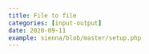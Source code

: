 ```yaml
---
title: File to file
categories: [input-output]
date: 2020-09-11
example: sienna/blob/master/setup.php
---
```

